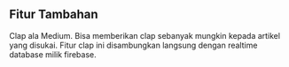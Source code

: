 **Fitur Tambahan**
----
  Clap ala Medium. Bisa memberikan clap sebanyak mungkin kepada artikel yang disukai.
  Fitur clap ini disambungkan langsung dengan realtime database milik firebase.